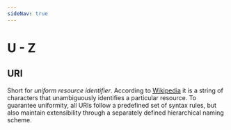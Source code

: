 ```yaml
---
sideNav: true
---
```


# U - Z

## URI

Short for _uniform resource identifier_.
According to [Wikipedia](https://en.wikipedia.org/wiki/Uniform_Resource_Identifier) it is a string of characters that unambiguously identifies a particular resource.
To guarantee uniformity, all URIs follow a predefined set of syntax rules, but also maintain extensibility through a separately defined hierarchical naming scheme.